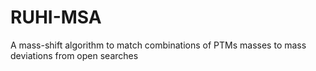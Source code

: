 # RUHI-MSA

A mass-shift algorithm to match combinations of PTMs masses to mass deviations from open searches
